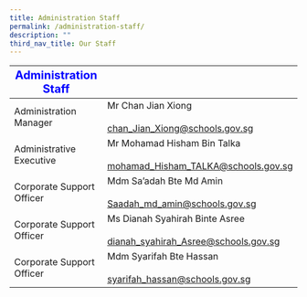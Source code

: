 ```yaml
---
title: Administration Staff
permalink: /administration-staff/
description: ""
third_nav_title: Our Staff
---
```

|   <strong style="color: blue; font-size: 20px;">Administration Staff</strong>                        |                                                                            |
|---------------------------|----------------------------------------------------------------------------|
| Administration Manager    | Mr Chan Jian Xiong<br><br><a href="mailto:CHAN_Jian_Xiong@schools.gov.sg">chan_Jian_Xiong@schools.gov.sg</a>                   |
| Administrative Executive  | Mr Mohamad Hisham Bin Talka<br><br><a href="mailto:Mohamad_Hisham_TALKA@schools.gov.sg">mohamad_Hisham_TALKA@schools.gov.sg</a>     |
| Corporate Support Officer | Mdm Sa’adah  Bte Md Amin<br><br><a href="mailto:saadah_md_amin@schools.gov.sg">Saadah_md_amin@schools.gov.sg</a>              |
| Corporate Support Officer| Ms Dianah Syahirah Binte Asree<br><br><a href="mailto:Dianah_syahirah_Asree@schools.gov.sg">dianah_syahirah_Asree@schools.gov.sg</a> |
| Corporate Support Officer | Mdm Syarifah Bte Hassan<br><br><a href="mailto:syarifah_hassan@schools.gov.sg">syarifah_hassan@schools.gov.sg</a>              |
